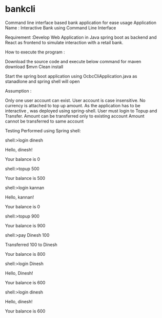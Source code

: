 # bankcli
Command line interface based bank application for ease usage
Application Name : Interactive Bank using  Command Line Interface

 

Requirement :Develop Web Application in Java spring boot as backend and React as frontend to simulate interaction with a retail bank.

 

How to execute the program :

Download the source code and execute below command for maven download
$mvn Clean install

Start the spring boot application using OcbcCliApplication.java as stanadlone and spring shell will open
 

 

Assumption :

 

Only one user account can exist.
User account  is case insensitive.
No currency is attached to top up amount.
As the application has to be interactive , was deployed using spring-shell.
User must login to Topup and Transfer.
Amount can be transferred only to existing account
Amount cannot be transferred to same account
 

Testing Performed using Spring shell:

 

shell:>login dinesh

Hello, dinesh!

Your balance is 0

shell:>topup 500

Your balance is 500

shell:>login kannan

Hello, kannan!

Your balance is 0

shell:>topup 900

Your balance is 900

shell:>pay Dinesh 100

Transferred 100 to Dinesh

Your balance is 800

shell:>login Dinesh

Hello, Dinesh!

Your balance is 600

shell:>login dinesh

Hello, dinesh!

Your balance is 600
